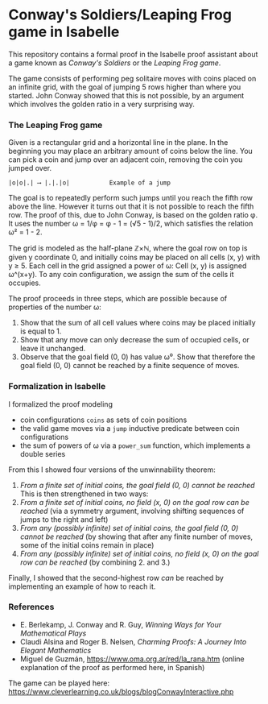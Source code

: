 # Conway's Soldiers/Leaping Frog game in Isabelle
This repository contains a formal proof in the Isabelle proof assistant about a game known as *Conway's Soldiers* or the *Leaping Frog game*.

The game consists of performing peg solitaire moves with coins placed on an infinite grid, with the goal of jumping 5 rows higher than where you started. John Conway showed that this is not possible, by an argument which involves the golden ratio in a very surprising way.

### The Leaping Frog game
Given is a rectangular grid and a horizontal line in the plane. In the beginning you may place an arbitrary amount of coins below the line. You can pick a coin and jump over an adjacent coin, removing the coin you jumped over.

```
|o|o|.| ⟶ |.|.|o|			Example of a jump
```

The goal is to repeatedly perform such jumps until you reach the fifth row above the line. However it turns out that it is not possible to reach the fifth row. The proof of this, due to John Conway, is based on the golden ratio φ. It uses the number ω = 1/φ = φ - 1 = (√5 - 1)/2, which satisfies the relation  ω² = 1 - 2.

The grid is modeled as the half-plane ℤ×ℕ, where the goal row on top is given y coordinate 0, and initially coins may be placed on all cells (x, y) with y ≥ 5. Each cell in the grid assigned a power of ω: Cell (x, y) is assigned ω^(x+y). To any coin configuration, we assign the sum of the cells it occupies.

The proof proceeds in three steps, which are possible because of properties of the number ω:
1. Show that the sum of all cell values where coins may be placed initially is equal to 1.
2. Show that any move can only decrease the sum of occupied cells, or leave it unchanged.
3. Observe that the goal field (0, 0) has value ω⁰. Show that therefore the goal field (0, 0) cannot be reached by a finite sequence  of moves.


### Formalization in Isabelle
I formalized the proof modeling
- coin configurations `coins` as sets of coin positions
- the valid game moves via a `jump` inductive predicate between coin configurations
- the sum of powers of ω via a `power_sum` function, which implements a double series

From this I showed four versions of the unwinnability theorem:
1. *From a finite set of initial coins, the goal field (0, 0) cannot be reached*
This is then strengthened in two ways:
2. *From a finite set of initial coins, no field (x, 0) on the goal row can be reached* (via a symmetry argument, involving shifting sequences of jumps to the right and left)
3. *From any (possibly infinite) set of initial coins, the goal field (0, 0) cannot be reached* (by showing that after any finite number of moves, some of the initial coins remain in place)
4. *From any (possibly infinite) set of initial coins, no field (x, 0) on the goal row can be reached* (by combining 2. and 3.)

Finally, I showed that the second-highest row *can* be reached by implementing an example of how to reach it.

### References
- E. Berlekamp, J. Conway and R. Guy, *Winning Ways for Your Mathematical Plays*
- Claudi Alsina and Roger B. Nelsen, *Charming Proofs: A Journey Into Elegant Mathematics*
- Miguel de Guzmán, https://www.oma.org.ar/red/la_rana.htm (online explanation of the proof	as performed here, in Spanish)

The game can be played here: https://www.cleverlearning.co.uk/blogs/blogConwayInteractive.php
